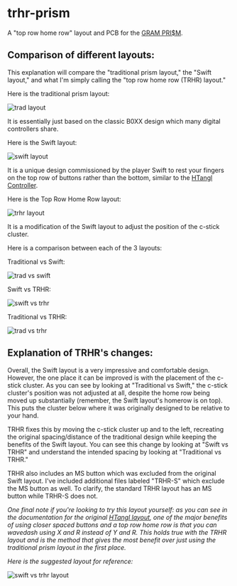 # trhr-prism
A "top row home row" layout and PCB for the [GRAM PRI$M](https://github.com/GrammyMoney/GRAM-PRISM/).

## Comparison of different layouts:

This explanation will compare the "traditional prism layout," the "Swift layout," and what I'm simply calling the "top row home row (TRHR) layout."

Here is the traditional prism layout:

![trad layout](https://github.com/SchibleyJ/trhr-prism/blob/main/Readme%20Visuals/trad.PNG?raw=true)

It is essentially just based on the classic B0XX design which many digital controllers share.

Here is the Swift layout:

![swift layout](https://github.com/SchibleyJ/trhr-prism/blob/main/Readme%20Visuals/swift.PNG?raw=true)

It is a unique design commissioned by the player Swift to rest your fingers on the top row of buttons rather than the bottom, similar to the [HTangl Controller](https://www.htangl.com/layout).

Here is the Top Row Home Row layout:

![trhr layout](https://github.com/SchibleyJ/trhr-prism/blob/main/Readme%20Visuals/trhr.PNG?raw=true)

It is a modification of the Swift layout to adjust the position of the c-stick cluster.


Here is a comparison between each of the 3 layouts:

Traditional vs Swift:

![trad vs swift](https://github.com/SchibleyJ/trhr-prism/blob/main/Readme%20Visuals/trad%20v%20swift.PNG?raw=true)

Swift vs TRHR:

![swift vs trhr](https://github.com/SchibleyJ/trhr-prism/blob/main/Readme%20Visuals/swift%20v%20trhr.PNG?raw=true)

Traditional vs TRHR:

![trad vs trhr](https://github.com/SchibleyJ/trhr-prism/blob/main/Readme%20Visuals/trad%20v%20trhr.PNG?raw=true)

## Explanation of TRHR's changes:

Overall, the Swift layout is a very impressive and comfortable design.  However, the one place it can be improved is with the placement of the c-stick cluster.  As you can see by looking at "Traditional vs Swift," the c-stick cluster's position was not adjusted at all, despite the home row being moved up substantially (remember, the Swift layout's homerow is on top).  This puts the cluster below where it was originally designed to be relative to your hand.

TRHR fixes this by moving the c-stick cluster up and to the left, recreating the original spacing/distance of the traditional design while keeping the benefits of the Swift layout.  You can see this change by looking at "Swift vs TRHR" and understand the intended spacing by looking at "Traditional vs TRHR."

TRHR also includes an MS button which was excluded from the original Swift layout.  I've included additional files labeled "TRHR-S" which exclude the MS button as well.  To clarify, the standard TRHR layout has an MS button while TRHR-S does not.

*One final note if you're looking to try this layout yourself: as you can see in the documentation for the original [HTangl layout](https://www.htangl.com/layout), one of the major benefits of using closer spaced buttons and a top row home row is that you can wavedash using X and R instead of Y and R.  This holds true with the TRHR layout and is the method that gives the most benefit over just using the traditional prism layout in the first place.* 

*Here is the suggested layout for reference:* 

![swift vs trhr layout](https://github.com/SchibleyJ/trhr-prism/blob/main/Readme%20Visuals/trhr%20labeled.png?raw=true)

